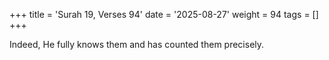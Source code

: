 +++
title = 'Surah 19, Verses 94'
date = '2025-08-27'
weight = 94
tags = []
+++

Indeed, He fully knows them and has counted them precisely.